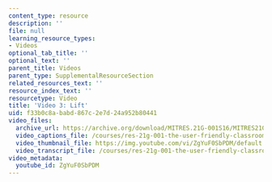 ```yaml
---
content_type: resource
description: ''
file: null
learning_resource_types:
- Videos
optional_tab_title: ''
optional_text: ''
parent_title: Videos
parent_type: SupplementalResourceSection
related_resources_text: ''
resource_index_text: ''
resourcetype: Video
title: 'Video 3: Lift'
uid: f33b0c8a-babd-867c-2e7d-24a952b80441
video_files:
  archive_url: https://archive.org/download/MITRES.21G-001S16/MITRES21G_001S16_Lift_300k.mp4
  video_captions_file: /courses/res-21g-001-the-user-friendly-classroom-fall-2020/bf30327ed20559ec8caae6a1d5559df6_ZgYuF0SbPDM.vtt
  video_thumbnail_file: https://img.youtube.com/vi/ZgYuF0SbPDM/default.jpg
  video_transcript_file: /courses/res-21g-001-the-user-friendly-classroom-fall-2020/680c2776dcd6bb37b02a3cecd53d94d6_ZgYuF0SbPDM.pdf
video_metadata:
  youtube_id: ZgYuF0SbPDM
---
```

